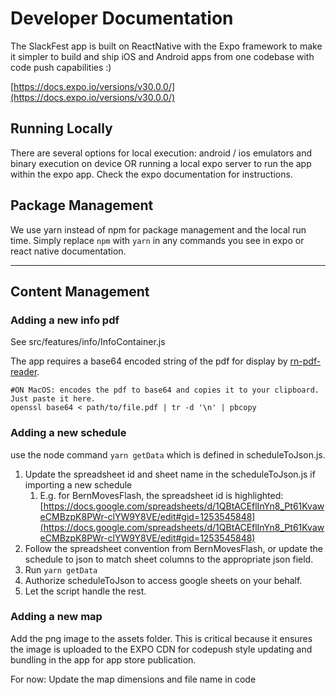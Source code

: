 # Developer Documentation

The SlackFest app is built on ReactNative with the Expo framework to make it simpler to build and ship iOS and Android apps from one codebase with code push capabilities :) 

[https://docs.expo.io/versions/v30.0.0/](https://docs.expo.io/versions/v30.0.0/)

## Running Locally

There are several options for local execution: android / ios emulators and binary execution on device OR running a local expo server to run the app within the expo app. Check the expo documentation for instructions.

## Package Management

We use yarn instead of npm for package management and the local run time. Simply replace `npm` with `yarn` in any commands you see in expo or react native documentation.

---

## Content Management

### Adding a new info pdf

See src/features/info/InfoContainer.js

The app requires a base64 encoded string of the pdf for display by [rn-pdf-reader](https://github.com/xcarpentier/rn-pdf-reader-js).

    #ON MacOS: encodes the pdf to base64 and copies it to your clipboard. Just paste it here.
    openssl base64 < path/to/file.pdf | tr -d '\n' | pbcopy

### Adding a new schedule

use the node command `yarn getData` which is defined in scheduleToJson.js. 

1. Update the spreadsheet id and sheet name in the scheduleToJson.js if importing a new schedule
    1. E.g. for BernMovesFlash, the spreadsheet id is highlighted: [https://docs.google.com/spreadsheets/d/1QBtACEflInYn8_Pt61KvaweCMBzpK8PWr-clYW9Y8VE/edit#gid=1253545848](https://docs.google.com/spreadsheets/d/1QBtACEflInYn8_Pt61KvaweCMBzpK8PWr-clYW9Y8VE/edit#gid=1253545848) 
2. Follow the spreadsheet convention from BernMovesFlash, or update the schedule to json to match sheet columns to the appropriate json field.
3. Run `yarn getData`
4. Authorize scheduleToJson to access google sheets on your behalf.
5. Let the script handle the rest.

### Adding a new map

Add the png image to the assets folder. This is critical because it ensures the image is uploaded to the EXPO CDN for codepush style updating and bundling in the app for app store publication.

For now: Update the map dimensions and file name in code